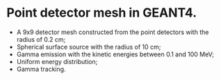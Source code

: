 # Point detector mesh in GEANT4.
- A 9x9 detector mesh constructed from the point detectors with the radius of 0.2 cm;
- Spherical surface source with the radius of 10 cm;
- Gamma emission with the kinetic energies between 0.1 and 100 MeV;
- Uniform energy distribution;
- Gamma tracking.
